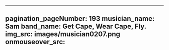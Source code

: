 ------
pagination_pageNumber: 193
musician_name: Sam
band_name: Get Cape, Wear Cape, Fly.
img_src: images/musician0207.png
onmouseover_src: 
------